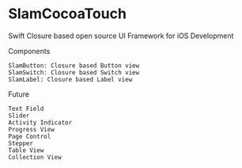 # SlamCocoaTouch
Swift Closure based open source UI Framework for iOS Development

Components

    SlamButton: Closure based Button view
    SlamSwitch: Closure based Switch view
    SlamLabel: Closure based Label view

Future

    Text Field
    Slider
    Activity Indicator
    Progress View
    Page Control
    Stepper
    Table View
    Collection View
